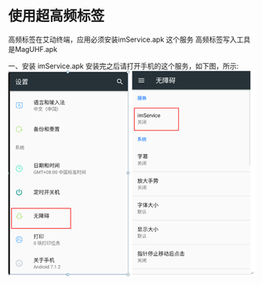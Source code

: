# 使用超高频标签
高频标签在艾动终端，应用必须安装imService.apk  这个服务
高频标签写入工具是MagUHF.apk

一、安装
imService.apk
安装完之后请打开手机的这个服务，如下图，所示:
![](./images/高频标签1.png)
